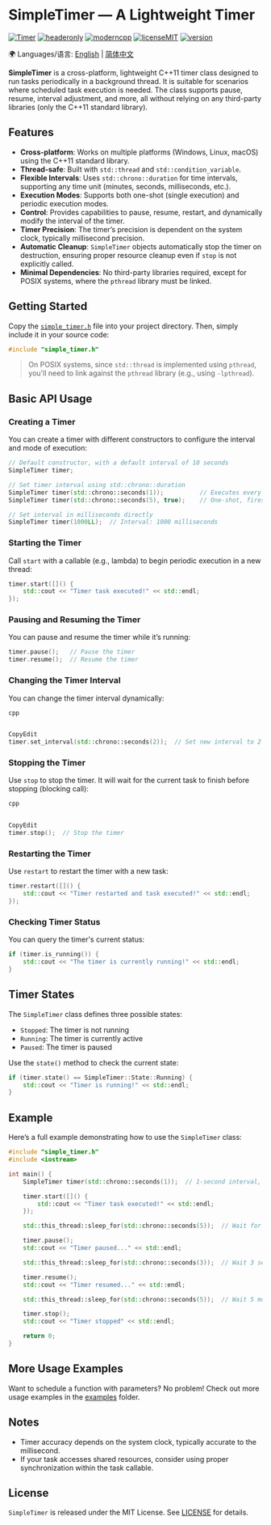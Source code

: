# SimpleTimer — A Lightweight Timer

[![Timer](https://img.shields.io/badge/SimpleTimer-8A2BE2)](https://github.com/abin-z/SimpleTimer) [![headeronly](https://img.shields.io/badge/Header_Only-green)](include/simple_timer/simple_timer.h) [![moderncpp](https://img.shields.io/badge/Modern_C%2B%2B-218c73)](https://learn.microsoft.com/en-us/cpp/cpp/welcome-back-to-cpp-modern-cpp?view=msvc-170) [![licenseMIT](https://img.shields.io/badge/License-MIT-green)](https://opensource.org/license/MIT) [![version](https://img.shields.io/badge/version-0.9.0-green)](https://github.com/abin-z/SimpleTimer/releases)

🌍 Languages/语言:  [English](README.md)  |  [简体中文](README.zh-CN.md)

**SimpleTimer** is a cross-platform, lightweight C++11 timer class designed to run tasks periodically in a background thread. It is suitable for scenarios where scheduled task execution is needed. The class supports pause, resume, interval adjustment, and more, all without relying on any third-party libraries (only the C++11 standard library).

## Features

- **Cross-platform**: Works on multiple platforms (Windows, Linux, macOS) using the C++11 standard library.
- **Thread-safe**: Built with `std::thread` and `std::condition_variable`.
- **Flexible Intervals**: Uses `std::chrono::duration` for time intervals, supporting any time unit (minutes, seconds, milliseconds, etc.).
- **Execution Modes**: Supports both one-shot (single execution) and periodic execution modes.
- **Control**: Provides capabilities to pause, resume, restart, and dynamically modify the interval of the timer.
- **Timer Precision**: The timer’s precision is dependent on the system clock, typically millisecond precision.
- **Automatic Cleanup**: `SimpleTimer` objects automatically stop the timer on destruction, ensuring proper resource cleanup even if `stop` is not explicitly called.
- **Minimal Dependencies**: No third-party libraries required, except for POSIX systems, where the `pthread` library must be linked.

## Getting Started

Copy the [`simple_timer.h`](include/simple_timer/simple_timer.h) file into your project directory. Then, simply include it in your source code:

```cpp
#include "simple_timer.h"
```

> On POSIX systems, since `std::thread` is implemented using `pthread`, you'll need to link against the `pthread` library (e.g., using `-lpthread`).

## Basic API Usage

### Creating a Timer

You can create a timer with different constructors to configure the interval and mode of execution:

```cpp
// Default constructor, with a default interval of 10 seconds
SimpleTimer timer;

// Set timer interval using std::chrono::duration
SimpleTimer timer(std::chrono::seconds(1));          // Executes every 1 second
SimpleTimer timer(std::chrono::seconds(5), true);    // One-shot, fires after 5 seconds

// Set interval in milliseconds directly
SimpleTimer timer(1000LL);  // Interval: 1000 milliseconds
```

### Starting the Timer

Call `start` with a callable (e.g., lambda) to begin periodic execution in a new thread:

```cpp
timer.start([]() {
    std::cout << "Timer task executed!" << std::endl;
});
```

### Pausing and Resuming the Timer

You can pause and resume the timer while it’s running:

```cpp
timer.pause();   // Pause the timer
timer.resume();  // Resume the timer
```

### Changing the Timer Interval

You can change the timer interval dynamically:

```cpp
cpp


CopyEdit
timer.set_interval(std::chrono::seconds(2));  // Set new interval to 2 seconds
```

### Stopping the Timer

Use `stop` to stop the timer. It will wait for the current task to finish before stopping (blocking call):

```cpp
cpp


CopyEdit
timer.stop();  // Stop the timer
```

### Restarting the Timer

Use `restart` to restart the timer with a new task:

```cpp
timer.restart([]() {
    std::cout << "Timer restarted and task executed!" << std::endl;
});
```

### Checking Timer Status

You can query the timer's current status:

```cpp
if (timer.is_running()) {
    std::cout << "The timer is currently running!" << std::endl;
}
```

## Timer States

The `SimpleTimer` class defines three possible states:

- `Stopped`: The timer is not running
- `Running`: The timer is currently active
- `Paused`: The timer is paused

Use the `state()` method to check the current state:

```cpp
if (timer.state() == SimpleTimer::State::Running) {
    std::cout << "Timer is running!" << std::endl;
}
```

## Example

Here’s a full example demonstrating how to use the `SimpleTimer` class:

```cpp
#include "simple_timer.h"
#include <iostream>

int main() {
    SimpleTimer timer(std::chrono::seconds(1));  // 1-second interval, periodic task

    timer.start([]() {
        std::cout << "Timer task executed!" << std::endl;
    });

    std::this_thread::sleep_for(std::chrono::seconds(5));  // Wait for 5 seconds

    timer.pause();
    std::cout << "Timer paused..." << std::endl;

    std::this_thread::sleep_for(std::chrono::seconds(3));  // Wait 3 seconds

    timer.resume();
    std::cout << "Timer resumed..." << std::endl;

    std::this_thread::sleep_for(std::chrono::seconds(5));  // Wait 5 more seconds

    timer.stop();
    std::cout << "Timer stopped" << std::endl;

    return 0;
}
```

## More Usage Examples

Want to schedule a function with parameters? No problem! Check out more usage examples in the [examples](examples) folder.

## Notes

- Timer accuracy depends on the system clock, typically accurate to the millisecond.
- If your task accesses shared resources, consider using proper synchronization within the task callable.

## License

`SimpleTimer` is released under the MIT License. See [LICENSE](LICENSE) for details.